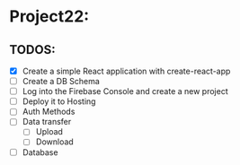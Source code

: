 # Project22:

## TODOS:
- [x] Create a simple React application with create-react-app
- [ ] Create a DB Schema
- [ ] Log into the Firebase Console and create a new project
- [ ] Deploy it to Hosting
- [ ] Auth Methods
- [ ] Data transfer
    - [ ] Upload
    - [ ] Download
- [ ] Database